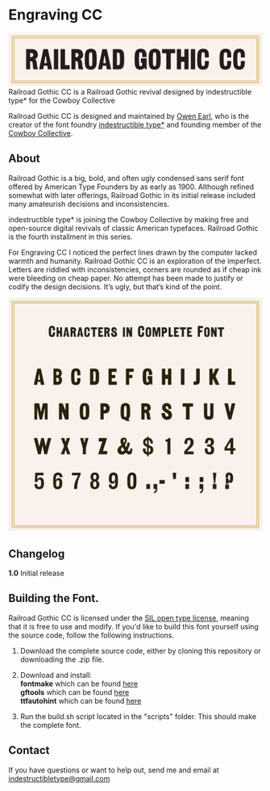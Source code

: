 Engraving CC
========
![Picture](https://raw.githubusercontent.com/CowboyCollective/RailroadGothicCC/master/sources/References/Title.png)
Railroad Gothic CC is a Railroad Gothic revival designed by indestructible type* for the Cowboy Collective 

Railroad Gothic CC is designed and maintained by [Owen Earl](https://ewonrael.github.io/), who is the creator of the font foundry [indestructible type*](http://indestructible-type.github.io) and founding member of the [Cowboy Collective](cowboycollective.cc/).

About
-----
Railroad Gothic is a big, bold, and often ugly condensed sans serif font offered by American Type Founders by as early as 1900. Although refined somewhat with later offerings, Railroad Gothic in its initial release included many amateurish decisions and inconsistencies.

indestructible type* is joining the Cowboy Collective by making free and open-source digital revivals of classic American typefaces. Railroad Gothic is the fourth installment in this series.

For Engraving CC I noticed the perfect lines drawn by the computer lacked warmth and humanity. Railroad Gothic CC is an exploration of the imperfect. Letters are riddled with inconsistencies, corners are rounded as if cheap ink were bleeding on cheap paper. No attempt has been made to justify or codify the design decisions. It’s ugly, but that’s kind of the point.


![Characters](https://raw.githubusercontent.com/CowboyCollective/RailroadGothicCC/master/sources/References/Specimin.png)

Changelog
---------
<b>1.0</b>
Initial release

Building the Font.
---------------------------
Railroad Gothic CC is licensed under the [SIL open type license](http://scripts.sil.org/cms/scripts/page.php?site_id=nrsi&id=OFL), meaning that it is free to use and modify. If you'd like to build this font yourself using the source code, follow the following instructions.

1. Download the complete source code, either by cloning this repository or downloading the .zip file.

2. Download and install:<br>
**fontmake** which can be found [here](https://github.com/googlei18n/fontmake)<br>
**gftools** which can be found [here](https://github.com/googlefonts/gftools)<br>
**ttfautohint** which can be found [here](https://www.freetype.org/ttfautohint/)<br>

3. Run the build.sh script located in the "scripts" folder. This should make the complete font.

Contact
-------
If you have questions or want to help out, send me and email at indestructibletype@gmail.com
